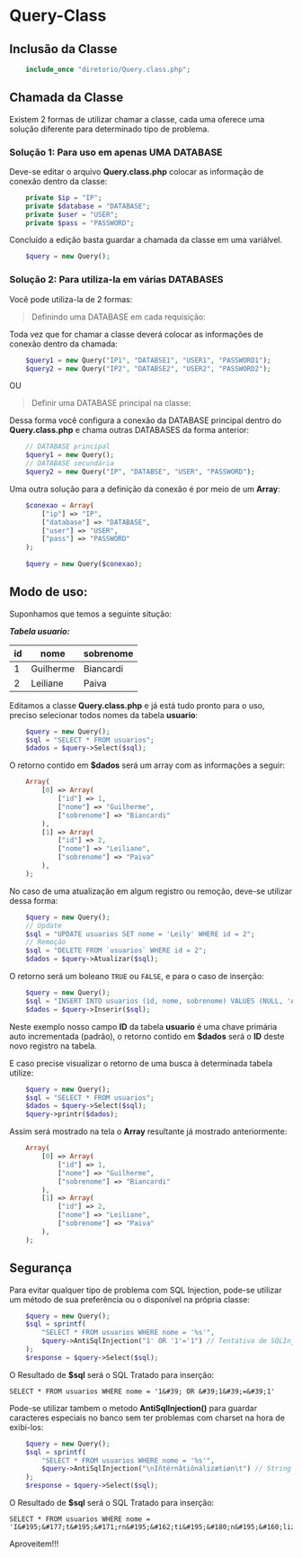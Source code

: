 # Query-Class

## Inclusão da Classe

```php
    include_once "diretorio/Query.class.php";
```

## Chamada da Classe

Existem 2 formas de utilizar chamar a classe, cada uma oferece uma solução diferente para determinado tipo de problema.

### Solução 1: Para uso em apenas UMA DATABASE

Deve-se editar o arquivo **Query.class.php** colocar as informação de conexão dentro da classe:

```php
    private $ip = "IP";
    private $database = "DATABASE";
    private $user = "USER";
    private $pass = "PASSWORD";
```

Concluído a edição basta guardar a chamada da classe em uma variálvel.

```php
    $query = new Query();
```

### Solução 2: Para utiliza-la em várias DATABASES

Você pode utiliza-la de 2 formas:

> Definindo uma DATABASE em cada requisição:

Toda vez que for chamar a classe deverá colocar as informações de conexão dentro da chamada:
```php
	$query1 = new Query("IP1", "DATABSE1", "USER1", "PASSWORD1");
	$query2 = new Query("IP2", "DATABSE2", "USER2", "PASSWORD2");
```
OU

> Definir uma DATABASE principal na classe:

Dessa forma você configura a conexão da DATABASE principal dentro do **Query.class.php** e chama outras DATABASES da forma anterior:

```php
	// DATABASE principal
	$query1 = new Query();
	// DATABASE secundária
	$query2 = new Query("IP", "DATABSE", "USER", "PASSWORD");
```
Uma outra solução para a definição da conexão é por meio de um **Array**:

```php
	$conexao = Array(
		["ip"] => "IP",
		["database"] => "DATABASE",
		["user"] => "USER",
		["pass"] => "PASSWORD"
	);
	
	$query = new Query($conexao);
```

## Modo de uso:
Suponhamos que temos a seguinte situção:

***Tabela usuario:***

 id | nome | sobrenome 
----|------|----------
 1 | Guilherme | Biancardi
 2 | Leiliane| Paiva

Editamos a classe **Query.class.php** e já está tudo pronto para o uso, preciso selecionar todos nomes da tabela **usuario**:
```php
	$query = new Query();
	$sql = "SELECT * FROM usuarios";
	$dados = $query->Select($sql);
```
O retorno contido em **$dados** será um array com as informações a seguir:

```php
	Array(
		[0] => Array(
			["id"] => 1,
			["nome"] => "Guilherme",
			["sobrenome"] => "Biancardi"
		),
		[1] => Array(
			["id"] => 2,
			["nome"] => "Leiliane",
			["sobrenome"] => "Paiva"
		),
	);
```

No caso de uma atualização em algum registro ou remoção, deve-se utilizar dessa forma:
```php
	$query = new Query();
	// Update
	$sql = "UPDATE usuarios SET nome = 'Leily' WHERE id = 2";
	// Remoção
	$sql = "DELETE FROM `usuarios` WHERE id = 2";
	$dados = $query->Atualizar($sql);
```
O retorno será um boleano `TRUE` ou `FALSE`, e para o caso de inserção:
```php
	$query = new Query();
	$sql = "INSERT INTO usuarios (id, nome, sobrenome) VALUES (NULL, 'Ana', 'Clara')";
	$dados = $query->Inserir($sql);
```
Neste exemplo nosso campo **ID** da tabela **usuario** é uma chave primária auto incrementada (padrão), o retorno contido em **$dados** será o **ID** deste novo registro na tabela.

E caso precise visualizar o retorno de uma busca à determinada tabela utilize:

```php
	$query = new Query();
	$sql = "SELECT * FROM usuarios";
	$dados = $query->Select($sql);
	$query->printr($dados);
```
Assim será mostrado na tela o **Array** resultante já mostrado anteriormente:

```php
	Array(
		[0] => Array(
			["id"] => 1,
			["nome"] => "Guilherme",
			["sobrenome"] => "Biancardi"
		),
		[1] => Array(
			["id"] => 2,
			["nome"] => "Leiliane",
			["sobrenome"] => "Paiva"
		),
	);
```

## Segurança

Para evitar qualquer tipo de problema com SQL Injection, pode-se utilizar um método de sua preferência ou o disponível na própria classe:

```php
	$query = new Query();
	$sql = sprintf(
		"SELECT * FROM usuarios WHERE nome = '%s'",
		$query->AntiSqlInjection("1' OR '1'='1") // Tentativa de SQLInjection a ser tratada
	);
	$response = $query->Select($sql);
```
O Resultado de **$sql** será o SQL Tratado para inserção:

    SELECT * FROM usuarios WHERE nome = '1&#39; OR &#39;1&#39;=&#39;1'

Pode-se utilizar tambem o metodo **AntiSqlInjection()** para guardar caracteres especiais no banco sem ter problemas com charset na hora de exibi-los:

```php
	$query = new Query();
	$sql = sprintf(
		"SELECT * FROM usuarios WHERE nome = '%s'",
		$query->AntiSqlInjection("\nIñtërnâtiônàlizætiøn\t") // String a ser tratada
	);
	$response = $query->Select($sql);
```

O Resultado de **$sql** será o SQL Tratado para inserção:

    SELECT * FROM usuarios WHERE nome = 'I&#195;&#177;t&#195;&#171;rn&#195;&#162;ti&#195;&#180;n&#195;&#160;liz&#195;&#166;ti&#195;&#184;n'

Aproveitem!!!
